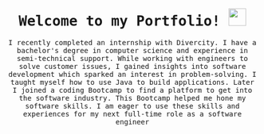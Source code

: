 

<h1 align="center">  
  <samp>
  Welcome to my Portfolio!
  
  <img src="https://raw.githubusercontent.com/MartinHeinz/MartinHeinz/master/wave.gif" width="35px">
  </samp>
  </h1>

<p align="center">
  <samp>
 I recently completed an internship with Divercity. I have a bachelor's degree in computer science and experience in semi-technical support. While working with engineers to solve customer issues, I gained insights into software development which sparked an interest in problem-solving. I taught myself how to use Java to build applications. Later I joined a coding Bootcamp to find a platform to get into the software industry. This Bootcamp helped me hone my software skills. I am eager to use these skills and experiences for my next full-time role as a software engineer
  </samp>
  </p>
 
